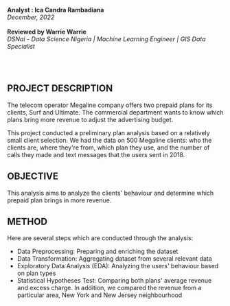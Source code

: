 **Analyst : Ica Candra Rambadiana**<br>
*December, 2022*<br>
<br>
**Reviewed by Warrie Warrie**<br>
*DSNai - Data Science Nigeria | Machine Learning Engineer | GIS Data Specialist*<br>

<br>
<br>

## PROJECT DESCRIPTION
The telecom operator Megaline company offers two prepaid plans for its clients, Surf and Ultimate. The commercial department wants to know which plans bring more revenue to adjust the advertising budget.

This project conducted a preliminary plan analysis based on a relatively small client selection. We had the data on 500 Megaline clients: who the clients are, where they're from, which plan they use, and the number of calls they made and text messages that the users sent in 2018. 

## OBJECTIVE
This analysis aims to analyze the clients' behaviour and determine which prepaid plan brings in more revenue. 

## METHOD
Here are several steps which are conducted through the analysis:
- Data Preprocessing: Preparing and enriching the dataset
- Data Transformation: Aggregating dataset from several relevant data
- Exploratory Data Analysis (EDA): Analyzing the users' behaviour based on plan types
- Statistical Hypotheses Test: Comparing both plans' average revenue and excess charge. In addition, we compared the revenue from a particular area, New York and New Jersey neighbourhood
